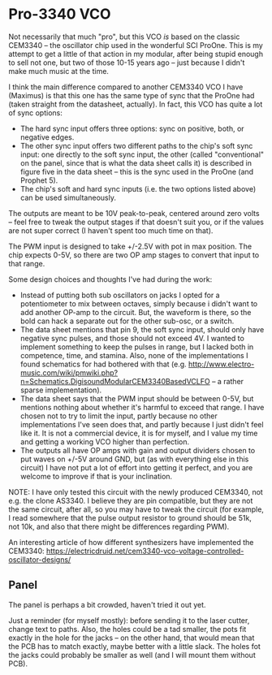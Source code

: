 # Pro-3340 VCO

Not necessarily that much "pro", but this VCO _is_ based on the classic CEM3340 – the oscillator chip used in the wonderful SCI ProOne. This is my attempt to get a little of that action in my modular, after being stupid enough to sell not one, but two of those 10-15 years ago – just because I didn't make much music at the time.

I think the main difference compared to another CEM3340 VCO I have (Maximus) is that this one has the same type of sync that the ProOne had (taken straight from the datasheet, actually). 
In fact, this VCO has quite a lot of sync options:

- The hard sync input offers three options: sync on positive, both, or negative edges. 
- The other sync input offers two different paths to the chip's soft sync input: one directly to the soft sync input, the other (called "conventional" on the panel, since that is what the data sheet calls it) is described in figure five in the data sheet – this is the sync used in the ProOne (and Prophet 5). 
- The chip's soft and hard sync inputs (i.e. the two options listed above) can be used simultaneously. 

The outputs are meant to be 10V peak-to-peak, centered around zero volts – feel free to tweak the output stages if that doesn't suit you, or if the values are not super correct (I haven't spent too much time on that).

The PWM input is designed to take +/-2.5V with pot in max position. The chip expects 0-5V, so there are two OP amp stages to convert that input to that range.


Some design choices and thoughts I've had during the work: 

- Instead of putting both sub oscillators on jacks I opted for a potentiometer to mix between octaves, simply because i didn't want to add another OP-amp to the circuit. But, the waveform is there, so the bold can hack a separate out for the other sub-osc, or a switch. 
- The data sheet mentions that pin 9, the soft sync input, should only have negative sync pulses, and those should not exceed 4V. I wanted to implement something to keep the pulses in range, but I lacked both in competence, time, and stamina. Also, none of the implementations I found schematics for had bothered with that (e.g. http://www.electro-music.com/wiki/pmwiki.php?n=Schematics.DigisoundModularCEM3340BasedVCLFO – a rather sparse implementation). 
- The data sheet says that the PWM input should be between 0-5V, but mentions nothing about whether it's harmful to exceed that range. I have chosen not to try to limit the input, partly because no other implementations I've seen does that, and partly because I just didn't feel like it. It is not a commercial device, it is for myself, and I value my time and getting a working VCO higher than perfection. 
- The outputs all have OP amps with gain and output dividers chosen to put waves on +/-5V around GND, but (as with everything else in this circuit) I have not put a lot of effort into getting it perfect, and you are welcome to improve if that is your inclination. 

NOTE: I have only tested this circuit with the newly produced CEM3340, not e.g. the clone AS3340. I believe they are pin compatible, but they are not the same circuit, after all, so you may have to tweak the circuit (for example, I read somewhere that the pulse output resistor to ground should be 51k, not 10k, and also that there might be differences regarding PWM).


An interesting article of how different synthesizers have implemented the CEM3340: 
<https://electricdruid.net/cem3340-vco-voltage-controlled-oscillator-designs/>

## Panel

The panel is perhaps a bit crowded, haven't tried it out yet. 

Just a reminder (for myself mostly): before sending it to the laser cutter, change text to paths. 
Also, the holes could be a tad smaller, the pots fit exactly in the hole for the jacks – on the other hand, that would mean that the PCB has to match exactly, maybe better with a little slack. The holes fot the jacks could probably be smaller as well (and I will mount them without PCB).

